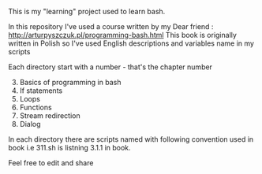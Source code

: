 This is my "learning" project used to learn bash.

In this repository I've used a course written by my 
Dear friend : http://arturpyszczuk.pl/programming-bash.html
This book is originally written in Polish so I've used English 
descriptions and variables name in my scripts

Each directory start with a number - that's the chapter number

3. Basics of programming in bash
4. If statements
5. Loops
6. Functions
7. Stream redirection
8. Dialog 

In each directory there are scripts named with following convention used in book
i.e 311.sh is listning 3.1.1 in book.

Feel free to edit and share

